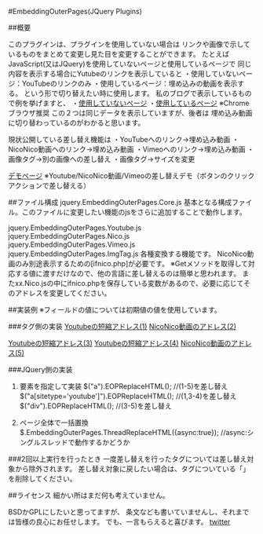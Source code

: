 ﻿#EmbeddingOuterPages(JQuery Plugins)

##概要

このプラグインは、プラグインを使用していない場合は
リンクや画像で示しているものをまとめて変更し見た目を変更することができます。
たとえばJavaScript(又はJQuery)を使用していないページと使用しているページで
同じ内容を表示する場合にYutubeのリンクを表示していると
・使用していないページ：YouTubeのリンクのみ
・使用しているページ：埋め込みの動画を表示する。
という形で切り替えたい時に使用します。
私のブログで表示しているもので例を挙げますと、
・[使用していないページ](http://hs202sa.dip.jp/myComfBlog/?layout=mobileS&id=kamCLawKh)
・[使用しているページ](http://hs202sa.dip.jp/myComfBlog/?layout=html5&id=kamCLawKh)
※Chromeブラウザ推奨
この２つは同じデータを表示していますが、後者は
埋め込み動画に切り替わっているのがわかると思います。

現状公開している差し替え機能は
・YouTubeへのリンク→埋め込み動画
・NicoNico動画へのリンク→埋め込み動画
・Vimeoへのリンク→埋め込み動画
・画像タグ→別の画像への差し替え
・画像タグ→サイズを変更

[デモページ](http://hs202sa.dip.jp/DemoPage/jquery.EmbeddingOuterPages/)
※Youtube/NicoNico動画/Vimeoの差し替えデモ（ボタンのクリックアクションで差し替える）

##ファイル構成
jquery.EmbeddingOuterPages.Core.js
基本となる構成ファイル。このファイルに変更したい機能のjsをさらに追加することで動作します。

jquery.EmbeddingOuterPages.Youtube.js
jquery.EmbeddingOuterPages.Nico.js
jquery.EmbeddingOuterPages.Vimeo.js
jquery.EmbeddingOuterPages.ImgTag.js
各種変換する機能です。
NicoNico動画のみ別途表示するための[ifnico.php]が必要です。
※Getメソッドを取得して対応する値に渡すだけなので、他の言語に差し替えるのは簡単と思われます。
またxx.Nico.jsの中にifnico.phpを保存している変数があるので、必要に応じてそのアドレスを変更してください。

##実装例
※フィールドの値については初期値の値を使用しています。

###タグ側の実装
<a href="http://youtu.be/QH2-TGUlwu4" sitetype="youtube">Youtubeの短縮アドレス(1)</a>
<a href="http://www.nicovideo.jp/watch/sm17520775" sitetype="nico">NicoNico動画のアドレス(2)</a>
<div>
 <a href="http://youtu.be/QH2-TGUlwu4" sitetype="youtube">Youtubeの短縮アドレス(3)</a>
 <a href="http://youtu.be/QH2-TGUlwu4" sitetype="youtube">Youtubeの短縮アドレス(4)</a>
 <a href="http://www.nicovideo.jp/watch/sm17520775" sitetype="nico">NicoNico動画のアドレス(5)</a>
</div>

###JQuery側の実装
1. 要素を指定して実装
	$("a").EOPReplaceHTML();	//(1-5)を差し替え
	$("a[sitetype='youtube']").EOPReplaceHTML();	//(1,3-4)を差し替え
	$("div").EOPReplaceHTML();	//(3-5)を差し替え

2. ページ全体で一括置換
	$.EmbeddingOuterPages.ThreadReplaceHTML({async:true});
	//async:シングルスレッドで動作するかどうか

###2回以上実行を行ったとき
一度差し替えを行ったタグについては差し替え対象から除外されます。
差し替え対象に戻したい場合は、タグについている「」を削除してください。


##ライセンス
細かい所はまだ何も考えていません。

BSDかGPLにしたいと思ってますが、
条文なども書いていませんし、それまでは皆様の良心にお任せします。
でも、一言もらえると喜びます。
[twitter](https://twitter.com/motoyori)
